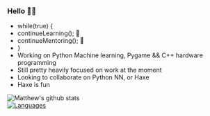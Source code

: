 ### Hello 👋🏼
- while(true) {
-   continueLearning(); 🧠
-   continueMentoring(); 🌱
- }                                  
- Working on Python Machine learning, Pygame && C++ hardware programming
- Still pretty heavily focused on work at the moment
- Looking to collaborate on Python NN, or Haxe
- Haxe is fun
                                                                         
![Matthew's github stats](https://github-readme-stats.vercel.app/api?username=Mdbaker19&show_icons=true&theme=radical)   
[![Languages](https://github-readme-stats.vercel.app/api/top-langs/?username=Mdbaker19&langs_count=8&layout=compact&theme=chartreuse-dark)](https://github.com/Mdbaker19/github-readme-stats)

